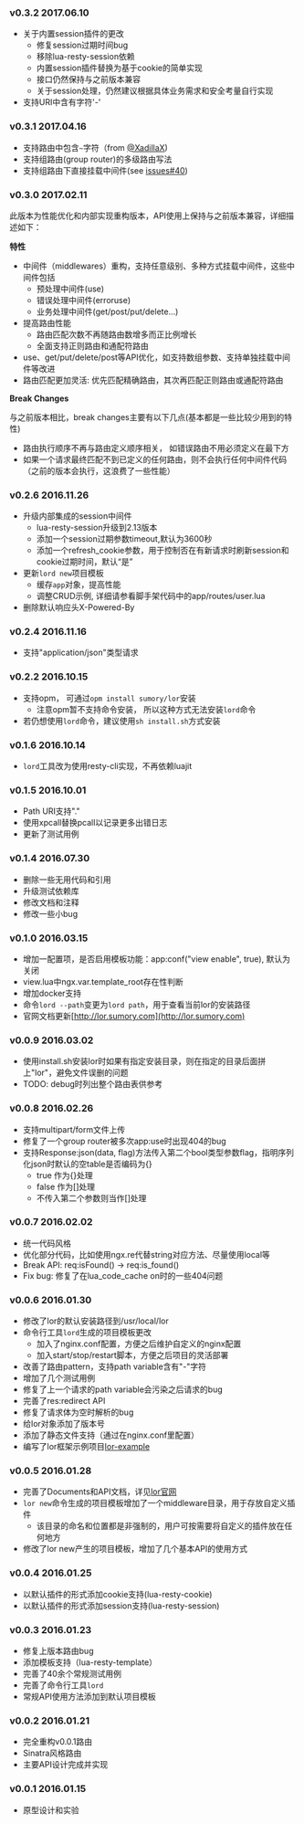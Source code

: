 ### v0.3.2 2017.06.10

- 关于内置session插件的更改
    - 修复session过期时间bug
    - 移除lua-resty-session依赖
    - 内置session插件替换为基于cookie的简单实现
    - 接口仍然保持与之前版本兼容
    - 关于session处理，仍然建议根据具体业务需求和安全考量自行实现
- 支持URI中含有字符'-'

### v0.3.1 2017.04.16

- 支持路由中包含`~`字符（from [@XadillaX](https://github.com/XadillaX))
- 支持组路由(group router)的多级路由写法
- 支持组路由下直接挂载中间件(see [issues#40](https://github.com/sumory/lor/issues/40))

### v0.3.0 2017.02.11

此版本为性能优化和内部实现重构版本，API使用上保持与之前版本兼容，详细描述如下：

**特性**

- 中间件（middlewares）重构，支持任意级别、多种方式挂载中间件，这些中间件包括
    - 预处理中间件(use)
    - 错误处理中间件(erroruse)
    - 业务处理中间件(get/post/put/delete...)
- 提高路由性能
    - 路由匹配次数不再随路由数增多而正比例增长
    - 全面支持正则路由和通配符路由
- use、get/put/delete/post等API优化，如支持数组参数、支持单独挂载中间件等改进
- 路由匹配更加灵活: 优先匹配精确路由，其次再匹配正则路由或通配符路由

**Break Changes**

与之前版本相比，break changes主要有以下几点(基本都是一些比较少用到的特性)

- 路由执行顺序不再与路由定义顺序相关， 如错误路由不用必须定义在最下方
- 如果一个请求最终匹配不到已定义的任何路由，则不会执行任何中间件代码（之前的版本会执行，这浪费了一些性能）


### v0.2.6 2016.11.26

- 升级内部集成的session中间件
    - lua-resty-session升级到2.13版本
    - 添加一个session过期参数timeout,默认为3600秒
    - 添加一个refresh_cookie参数，用于控制否在有新请求时刷新session和cookie过期时间，默认“是”
- 更新`lord new`项目模板
    - 缓存`app`对象，提高性能
    - 调整CRUD示例, 详细请参看脚手架代码中的app/routes/user.lua
- 删除默认响应头X-Powered-By

### v0.2.4 2016.11.16

- 支持"application/json"类型请求


### v0.2.2 2016.10.15

- 支持opm， 可通过`opm install sumory/lor`安装
    - 注意opm暂不支持命令安装， 所以这种方式无法安装`lord`命令
- 若仍想使用`lord`命令，建议使用`sh install.sh`方式安装

### v0.1.6 2016.10.14

- `lord`工具改为使用resty-cli实现，不再依赖luajit

### v0.1.5 2016.10.01

- Path URI支持"."
- 使用xpcall替换pcall以记录更多出错日志
- 更新了测试用例

### v0.1.4 2016.07.30

- 删除一些无用代码和引用
- 升级测试依赖库
- 修改文档和注释
- 修改一些小bug

### v0.1.0 2016.03.15

- 增加一配置项，是否启用模板功能：app:conf("view enable", true), 默认为关闭
- view.lua中ngx.var.template_root存在性判断
- 增加docker支持
- 命令`lord --path`变更为`lord path`，用于查看当前lor的安装路径
- 官网文档更新[http://lor.sumory.com](http://lor.sumory.com)

### v0.0.9 2016.03.02

- 使用install.sh安装lor时如果有指定安装目录，则在指定的目录后面拼上"lor"，避免文件误删的问题
- TODO: debug时列出整个路由表供参考

### v0.0.8 2016.02.26

- 支持multipart/form文件上传
- 修复了一个group router被多次app:use时出现404的bug
- 支持Response:json(data, flag)方法传入第二个bool类型参数flag，指明序列化json时默认的空table是否编码为{}
    - true 作为{}处理
    - false 作为[]处理
    - 不传入第二个参数则当作[]处理


### v0.0.7 2016.02.02

- 统一代码风格
- 优化部分代码，比如使用ngx.re代替string对应方法、尽量使用local等
- Break API: req:isFound() -> req:is_found()
- Fix bug: 修复了在lua_code_cache on时的一些404问题


### v0.0.6 2016.01.30

- 修改了lor的默认安装路径到/usr/local/lor
- 命令行工具`lord`生成的项目模板更改
    - 加入了nginx.conf配置，方便之后维护自定义的nginx配置
    - 加入start/stop/restart脚本，方便之后项目的灵活部署
- 改善了路由pattern，支持path variable含有"-"字符
- 增加了几个测试用例
- 修复了上一个请求的path variable会污染之后请求的bug
- 完善了res:redirect API
- 修复了请求体为空时解析的bug
- 给lor对象添加了版本号
- 添加了静态文件支持（通过在nginx.conf里配置）
- 编写了lor框架示例项目[lor-example](https://github.com/lorlabs/lor-example)


### v0.0.5 2016.01.28

- 完善了Documents和API文档，详见[lor官网](http://lor.sumory.com)
- `lor new`命令生成的项目模板增加了一个middleware目录，用于存放自定义插件
    - 该目录的命名和位置都是非强制的，用户可按需要将自定义的插件放在任何地方
- 修改了lor new产生的项目模板，增加了几个基本API的使用方式


### v0.0.4 2016.01.25

- 以默认插件的形式添加cookie支持(lua-resty-cookie)
- 以默认插件的形式添加session支持(lua-resty-session)


### v0.0.3 2016.01.23

- 修复上版本路由bug
- 添加模板支持（lua-resty-template）
- 完善了40余个常规测试用例
- 完善了命令行工具`lord`
- 常规API使用方法添加到默认项目模板


### v0.0.2 2016.01.21

- 完全重构v0.0.1路由
- Sinatra风格路由
- 主要API设计完成并实现


### v0.0.1 2016.01.15

- 原型设计和实验
